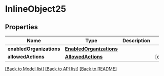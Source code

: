 # InlineObject25

## Properties
Name | Type | Description | Notes
------------ | ------------- | ------------- | -------------
**enabledOrganizations** | [**EnabledOrganizations**](EnabledOrganizations.md) |  | 
**allowedActions** | [**AllowedActions**](AllowedActions.md) |  | [optional] 

[[Back to Model list]](../README.md#documentation-for-models) [[Back to API list]](../README.md#documentation-for-api-endpoints) [[Back to README]](../README.md)


